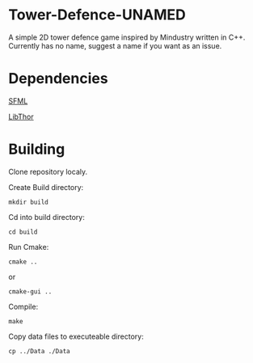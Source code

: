 # Tower-Defence-UNAMED

A simple 2D tower defence game inspired by Mindustry written in C++. Currently has no name, suggest a name if you want as an issue.

# Dependencies

[SFML](https://www.sfml-dev.org/)

[LibThor](https://github.com/Bromeon/Thor)

# Building

Clone repository localy.

Create Build directory:

```
mkdir build
```

Cd into build directory:

```
cd build
```

Run Cmake:

```
cmake ..
```

or

```
cmake-gui ..
```

Compile:

```
make
```

Copy data files to executeable directory:
```
cp ../Data ./Data
```
